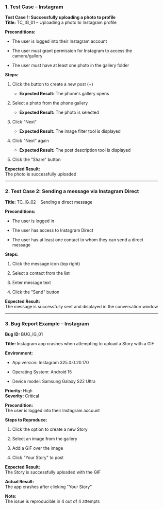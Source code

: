 ### **1\. Test Case – Instagram**

**Test Case 1: Successfully uploading a photo to profile**  
 **Title:** TC\_IG\_01 – Uploading a photo to Instagram profile

**Preconditions:**

* The user is logged into their Instagram account

* The user must grant permission for Instagram to access the camera/gallery

* The user must have at least one photo in the gallery folder

**Steps:**

1. Click the button to create a new post (+)

   * **Expected Result:** The phone's gallery opens

2. Select a photo from the phone gallery

   * **Expected Result:** The photo is selected

3. Click "Next"

   * **Expected Result:** The image filter tool is displayed

4. Click "Next" again

   * **Expected Result:** The post description tool is displayed

5. Click the "Share" button

**Expected Result:**  
 The photo is successfully uploaded

---

### **2\. Test Case 2: Sending a message via Instagram Direct**

**Title:** TC\_IG\_02 – Sending a direct message

**Preconditions:**

* The user is logged in

* The user has access to Instagram Direct

* The user has at least one contact to whom they can send a direct message

**Steps:**

1. Click the message icon (top right)

2. Select a contact from the list

3. Enter message text

4. Click the "Send" button

**Expected Result:**  
 The message is successfully sent and displayed in the conversation window

---

### **3\. Bug Report Example – Instagram**

**Bug ID:** BUG\_IG\_01

**Title:** Instagram app crashes when attempting to upload a Story with a GIF

**Environment:**

* App version: Instagram 325.0.0.20.170

* Operating System: Android 15

* Device model: Samsung Galaxy S22 Ultra

**Priority:** High  
 **Severity:** Critical

**Precondition:**  
 The user is logged into their Instagram account

**Steps to Reproduce:**

1. Click the option to create a new Story

2. Select an image from the gallery

3. Add a GIF over the image

4. Click "Your Story" to post

**Expected Result:**  
 The Story is successfully uploaded with the GIF

**Actual Result:**  
 The app crashes after clicking "Your Story"

**Note:**  
 The issue is reproducible in 4 out of 4 attempts

